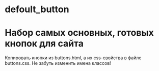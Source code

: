 # defoult_button
Набор самых основных, готовых кнопок для сайта
===
Копировать кнопки из buttons.html, а их css-свойства в файле buttons.css.
Не забуть изменить имена классов!
